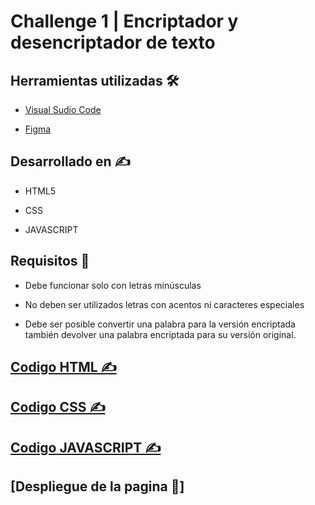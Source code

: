 # Challenge 1 | Encriptador y desencriptador de texto 

## Herramientas utilizadas 🛠

- [Visual Sudio Code](https://code.visualstudio.com/)

- [Figma](https://figma.com)

## Desarrollado en ✍

- HTML5

- CSS

- JAVASCRIPT

## Requisitos 📝

- Debe funcionar solo con letras minúsculas

- No deben ser utilizados letras con acentos ni caracteres especiales

- Debe ser posible convertir una palabra para la versión encriptada también devolver una palabra encriptada para su versión original.

## [Codigo HTML ✍]()
## [Codigo CSS ✍]()
## [Codigo JAVASCRIPT ✍]()

## [Despliegue de la pagina 🚀]
